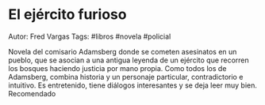 # El ejército furioso

Autor: Fred Vargas
Tags: #libros #novela #policial 

Novela del comisario Adamsberg donde se cometen asesinatos en un pueblo, que se asocian a una antigua leyenda de un ejército que recorren los bosques haciendo justicia por mano propia. Como todos los de Adamsberg, combina historia y un personaje particular, contradictorio e intuitivo. Es entretenido, tiene diálogos interesantes y se deja leer muy bien. Recomendado
